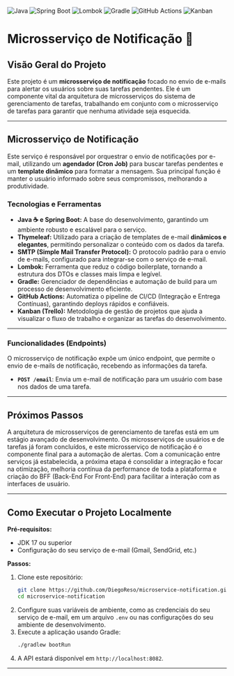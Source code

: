 ![Java](https://img.shields.io/badge/Java-007396?style=flat-square&logo=java&logoColor=white)
![Spring Boot](https://img.shields.io/badge/Spring%20Boot-6DB33?style=flat-square&logo=spring-boot&logoColor=white)
![Lombok](https://img.shields.io/badge/Lombok-2C3E50?style=flat-square&logo=lombok&logoColor=white)
![Gradle](https://img.shields.io/badge/Gradle-02303A?style=flat-square&logo=gradle&logoColor=white)
![GitHub Actions](https://img.shields.io/badge/GitHub%20Actions-2088FF?style=flat-square&logo=github-actions&logoColor=white)
![Kanban](https://img.shields.io/badge/Kanban-007ACC?style=flat-square&logo=trello&logoColor=white)


# Microsserviço de Notificação 🔔

## Visão Geral do Projeto

Este projeto é um **microsserviço de notificação** focado no envio de e-mails para alertar os usuários sobre suas tarefas pendentes. Ele é um componente vital da arquitetura de microsserviços do sistema de gerenciamento de tarefas, trabalhando em conjunto com o microsserviço de tarefas para garantir que nenhuma atividade seja esquecida.

-----

## Microsserviço de Notificação

Este serviço é responsável por orquestrar o envio de notificações por e-mail, utilizando um **agendador (Cron Job)** para buscar tarefas pendentes e um **template dinâmico** para formatar a mensagem. Sua principal função é manter o usuário informado sobre seus compromissos, melhorando a produtividade.

### Tecnologias e Ferramentas

* **Java ☕ e Spring Boot:** A base do desenvolvimento, garantindo um ambiente robusto e escalável para o serviço.
* **Thymeleaf:** Utilizado para a criação de templates de e-mail **dinâmicos e elegantes**, permitindo personalizar o conteúdo com os dados da tarefa.
* **SMTP (Simple Mail Transfer Protocol):** O protocolo padrão para o envio de e-mails, configurado para integrar-se com o serviço de e-mail.
* **Lombok:** Ferramenta que reduz o código boilerplate, tornando a estrutura dos DTOs e classes mais limpa e legível.
* **Gradle:** Gerenciador de dependências e automação de build para um processo de desenvolvimento eficiente.
* **GitHub Actions:** Automatiza o pipeline de CI/CD (Integração e Entrega Contínuas), garantindo deploys rápidos e confiáveis.
* **Kanban (Trello):** Metodologia de gestão de projetos que ajuda a visualizar o fluxo de trabalho e organizar as tarefas do desenvolvimento.

-----

### Funcionalidades (Endpoints)

O microsserviço de notificação expõe um único endpoint, que permite o envio de e-mails de notificação, recebendo as informações da tarefa.

* **`POST /email`**: Envia um e-mail de notificação para um usuário com base nos dados de uma tarefa.

-----

## Próximos Passos

A arquitetura de microsserviços de gerenciamento de tarefas está em um estágio avançado de desenvolvimento. Os microsserviços de usuários e de tarefas já foram concluídos, e este microsserviço de notificação é o componente final para a automação de alertas. Com a comunicação entre serviços já estabelecida, a próxima etapa é consolidar a integração e focar na otimização, melhoria contínua da performance de toda a plataforma e criação do BFF (Back-End For Front-End) para facilitar a interação com as interfaces de usuário.

-----

## Como Executar o Projeto Localmente

**Pré-requisitos:**

* JDK 17 ou superior
* Configuração do seu serviço de e-mail (Gmail, SendGrid, etc.)

**Passos:**

1.  Clone este repositório:
    ```bash
    git clone https://github.com/DiegoReso/microservice-notification.git
    cd microservice-notification
    ```
2.  Configure suas variáveis de ambiente, como as credenciais do seu serviço de e-mail, em um arquivo `.env` ou nas configurações do seu ambiente de desenvolvimento.
3.  Execute a aplicação usando Gradle:
    ```bash
    ./gradlew bootRun
    ```
4.  A API estará disponível em `http://localhost:8082`.

-----